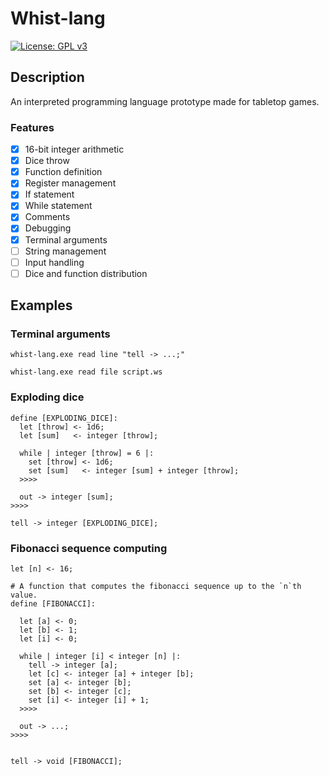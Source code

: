 # Whist-lang

 [![License: GPL v3](https://img.shields.io/badge/License-GPLv3-blue.svg)](https://www.gnu.org/licenses/gpl-3.0)

## Description

 An interpreted programming language prototype made for tabletop games.

### Features
- [x] 16-bit integer arithmetic
- [x]  Dice throw
- [x]  Function definition
- [x]  Register management
- [x]  If statement
- [x]  While statement
- [x]  Comments
- [x]  Debugging
- [x]  Terminal arguments
- [ ]  String management
- [ ]  Input handling
- [ ]  Dice and function distribution

## Examples
### Terminal arguments

 ``whist-lang.exe read line "tell -> ...;"``
 
 ``whist-lang.exe read file script.ws`` 
 
### Exploding dice

```
define [EXPLODING_DICE]:
  let [throw] <- 1d6;
  let [sum]   <- integer [throw];

  while | integer [throw] = 6 |:
    set [throw] <- 1d6;
    set [sum]   <- integer [sum] + integer [throw];
  >>>>
  
  out -> integer [sum];
>>>>

tell -> integer [EXPLODING_DICE];
```

### Fibonacci sequence computing

```
let [n] <- 16;

# A function that computes the fibonacci sequence up to the `n`th value.
define [FIBONACCI]:

  let [a] <- 0;
  let [b] <- 1;
  let [i] <- 0;

  while | integer [i] < integer [n] |:
    tell -> integer [a];
    let [c] <- integer [a] + integer [b];
    set [a] <- integer [b];
    set [b] <- integer [c];
    set [i] <- integer [i] + 1;
  >>>>

  out -> ...;
>>>>


tell -> void [FIBONACCI];
```
